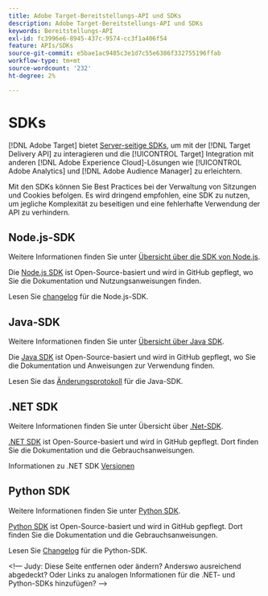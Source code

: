 ```yaml
---
title: Adobe Target-Bereitstellungs-API und SDKs
description: Adobe Target-Bereitstellungs-API und SDKs
keywords: Bereitstellungs-API
exl-id: fc3996e6-8945-437c-9574-cc3f1a406f54
feature: APIs/SDKs
source-git-commit: e5bae1ac9485c3e1d7c55e6386f332755196ffab
workflow-type: tm+mt
source-wordcount: '232'
ht-degree: 2%

---
```


# SDKs

[!DNL Adobe Target] bietet [Server-seitige SDKs](../../implement/server-side/server-side-overview.md), um mit der [!DNL Target Delivery API] zu interagieren und die [!UICONTROL Target] Integration mit anderen [!DNL Adobe Experience Cloud]-Lösungen wie [!UICONTROL Adobe Analytics] und [!DNL Adobe Audience Manager] zu erleichtern.

Mit den SDKs können Sie Best Practices bei der Verwaltung von Sitzungen und Cookies befolgen. Es wird dringend empfohlen, eine SDK zu nutzen, um jegliche Komplexität zu beseitigen und eine fehlerhafte Verwendung der API zu verhindern.

## Node.js-SDK

Weitere Informationen finden Sie unter [Übersicht über die SDK von Node.js](/help/dev/implement/server-side/node-js/overview.md).

Die [Node.js SDK](https://github.com/adobe/target-nodejs-sdk) ist Open-Source-basiert und wird in GitHub gepflegt, wo Sie die Dokumentation und Nutzungsanweisungen finden.

Lesen Sie [changelog](https://github.com/adobe/target-nodejs-sdk/blob/main/CHANGELOG.md) für die Node.js-SDK.

## Java-SDK

Weitere Informationen finden Sie unter [Übersicht über Java SDK](/help/dev/implement/server-side/java/overview.md).

Die [Java SDK](https://github.com/adobe/target-java-sdk) ist Open-Source-basiert und wird in GitHub gepflegt, wo Sie die Dokumentation und Anweisungen zur Verwendung finden.

Lesen Sie das [Änderungsprotokoll](https://github.com/adobe/target-java-sdk/blob/main/CHANGELOG.md) für die Java-SDK.

## .NET SDK

Weitere Informationen finden Sie unter Übersicht über [.Net-SDK](/help/dev/implement/server-side/net/overview.md).

[.NET SDK](https://github.com/adobe/target-dotnet-sdk) ist Open-Source-basiert und wird in GitHub gepflegt. Dort finden Sie die Dokumentation und die Gebrauchsanweisungen.

Informationen zu .NET SDK [Versionen](https://github.com/adobe/target-dotnet-sdk/releases)

## Python SDK

Weitere Informationen finden Sie unter [Python SDK](/help/dev/implement/server-side/python/overview.md).

[Python SDK](https://github.com/adobe/target-python-sdk) ist Open-Source-basiert und wird in GitHub gepflegt. Dort finden Sie die Dokumentation und die Gebrauchsanweisungen.

Lesen Sie [Changelog](https://github.com/adobe/target-python-sdk/blob/master/CHANGELOG.md) für die Python-SDK.

&lt;!— Judy: Diese Seite entfernen oder ändern? Anderswo ausreichend abgedeckt? Oder Links zu analogen Informationen für die .NET- und Python-SDKs hinzufügen? —>
